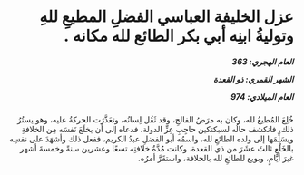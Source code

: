<h1 dir="rtl">عزل الخليفة العباسي الفضلِ المطيعِ للهِ وتوليةُ ابنِه أبي بكر الطائع لله مكانه .</h1>

<h5 dir="rtl">العام الهجري:  363

الشهر القمري: ذو القعدة

العام الميلادي: 974</h5>

<p dir="rtl">خُلِعَ المُطيعُ لله، وكان به مرَضُ الفالجِ، وقد ثَقُل لِسانُه، وتعَذَّرَت الحركةُ عليه، وهو يستُرُ ذلك، فانكشف حالُه لسبكتكين حاجِبِ عِزِّ الدولة، فدعاه إلى أن يخلَعَ نَفسَه مِن الخلافةِ ويسَلِّمَها إلى ولده الطائعِ لله، واسمُه أبو الفضلِ عبدُ الكريم، ففعل ذلك وأشهَدَ على نفسِه بالخَلْعِ ثالثَ عشَرَ من ذي القعدة. وكانت مُدَّةُ خلافتِه تسعًا وعشرين سنةً وخمسةَ أشهر غيرَ أيَّامٍ، وبويع للطائعِ لله بالخلافة، واستقَرَّ أمرُه.</p></br>
